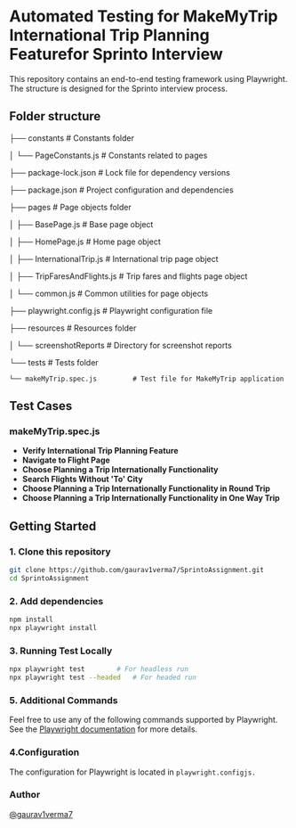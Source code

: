 
# Automated Testing for MakeMyTrip International Trip Planning Featurefor Sprinto Interview 

This repository contains an end-to-end testing framework using Playwright. The structure is designed for the Sprinto interview process.

## Folder structure
├── constants                      # Constants folder

│   └── PageConstants.js           # Constants related to pages

├── package-lock.json              # Lock file for dependency versions

├── package.json                   # Project configuration and dependencies

├── pages                          # Page objects folder

│   ├── BasePage.js                # Base page object

│   ├── HomePage.js                # Home page object

│   ├── InternationalTrip.js       # International trip page object

│   ├── TripFaresAndFlights.js     # Trip fares and flights page object

│   └── common.js                  # Common utilities for page objects

├── playwright.config.js           # Playwright configuration file

├── resources                      # Resources folder

│   └── screenshotReports          # Directory for screenshot reports

└── tests                          # Tests folder

    └── makeMyTrip.spec.js         # Test file for MakeMyTrip application

## Test Cases
### makeMyTrip.spec.js
- **Verify International Trip Planning Feature**
- **Navigate to Flight Page**
- **Choose Planning a Trip Internationally Functionality**
- **Search Flights Without 'To' City**
- **Choose Planning a Trip Internationally Functionality in Round Trip**
- **Choose Planning a Trip Internationally Functionality in One Way Trip**

## Getting Started 
### 1. Clone this repository
```bash
git clone https://github.com/gaurav1verma7/SprintoAssignment.git
cd SprintoAssignment
```

### 2. Add dependencies
```bash
npm install
npx playwright install
```

### 3. Running Test Locally 
```bash 
npx playwright test        # For headless run
npx playwright test --headed   # For headed run
```

### 5. Additional Commands
Feel free to use any of the following commands supported by Playwright. See the [Playwright documentation](https://playwright.dev/docs/intro) for more details.


### 4.Configuration
The configuration for Playwright is located in `playwright.configjs.`

### Author
[@gaurav1verma7](https://github.com/gaurav1verma7)

   


